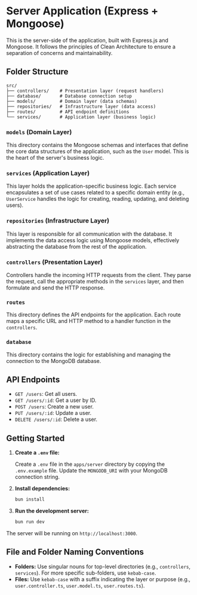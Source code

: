 # Server Application (Express + Mongoose)

This is the server-side of the application, built with Express.js and Mongoose. It follows the principles of Clean Architecture to ensure a separation of concerns and maintainability.

## Folder Structure

```plaintext
src/
├── controllers/    # Presentation layer (request handlers)
├── database/       # Database connection setup
├── models/         # Domain layer (data schemas)
├── repositories/   # Infrastructure layer (data access)
├── routes/         # API endpoint definitions
└── services/       # Application layer (business logic)
```

### `models` (Domain Layer)

This directory contains the Mongoose schemas and interfaces that define the core data structures of the application, such as the `User` model. This is the heart of the server's business logic.

### `services` (Application Layer)

This layer holds the application-specific business logic. Each service encapsulates a set of use cases related to a specific domain entity (e.g., `UserService` handles the logic for creating, reading, updating, and deleting users).

### `repositories` (Infrastructure Layer)

This layer is responsible for all communication with the database. It implements the data access logic using Mongoose models, effectively abstracting the database from the rest of the application.

### `controllers` (Presentation Layer)

Controllers handle the incoming HTTP requests from the client. They parse the request, call the appropriate methods in the `services` layer, and then formulate and send the HTTP response.

### `routes`

This directory defines the API endpoints for the application. Each route maps a specific URL and HTTP method to a handler function in the `controllers`.

### `database`

This directory contains the logic for establishing and managing the connection to the MongoDB database.

## API Endpoints

- `GET /users`: Get all users.
- `GET /users/:id`: Get a user by ID.
- `POST /users`: Create a new user.
- `PUT /users/:id`: Update a user.
- `DELETE /users/:id`: Delete a user.

## Getting Started

1. **Create a `.env` file:**

   Create a `.env` file in the `apps/server` directory by copying the `.env.example` file. Update the `MONGODB_URI` with your MongoDB connection string.

2. **Install dependencies:**

   ```bash
   bun install
   ```

3. **Run the development server:**

   ```bash
   bun run dev
   ```

The server will be running on `http://localhost:3000`.

## File and Folder Naming Conventions

- **Folders:** Use singular nouns for top-level directories (e.g., `controllers`, `services`). For more specific sub-folders, use `kebab-case`.
- **Files:** Use `kebab-case` with a suffix indicating the layer or purpose (e.g., `user.controller.ts`, `user.model.ts`, `user.routes.ts`).
